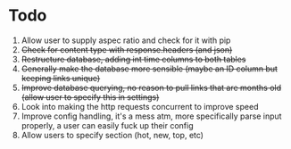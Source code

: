 # Todo

1. Allow user to supply aspec ratio and check for it with pip
2. ~~Check for content type with response.headers (and json)~~
3. ~~Restructure database, adding int time columns to both tables~~
5. ~~Generally make the database more sensible (maybe an ID column but keeping links unique)~~
4. ~~Improve database querying, no reason to pull links that are months old (allow user to specify this in settings)~~
5. Look into making the http requests concurrent to improve speed
6. Improve config handling, it's a mess atm, more specifically parse input properly, a user can easily fuck up their config
7. Allow users to specify section (hot, new, top, etc)
